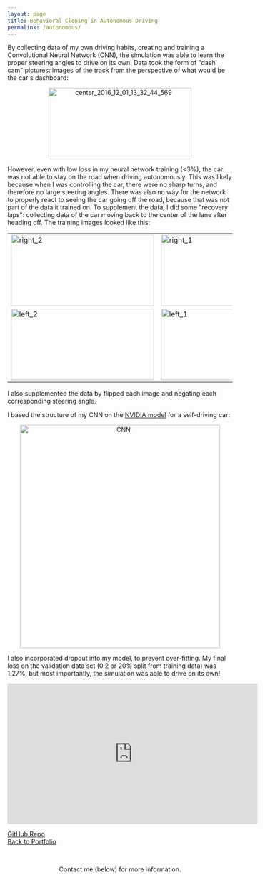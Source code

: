 ```yaml
---
layout: page
title: Behavioral Cloning in Autonomous Driving
permalink: /autonomous/
---
```


By collecting data of my own driving habits, creating and training a Convolutional Neural Network (CNN), the simulation was able to learn the proper steering angles to drive on its own. Data took the form of "dash cam" pictures: images of the track from the perspective of what would be the car's dashboard: 

<center><img src="https://live.staticflickr.com/7819/47522991632_6d23a38c0e.jpg" width="320" height="160" alt="center_2016_12_01_13_32_44_569"></center>

However, even with low loss in my neural network training (<3%), the car was not able to stay on the road when driving autonomously. This was likely because when I was controlling the car, there were no sharp turns, and therefore no large steering angles. There was also no way for the network to properly react to seeing the car going off the road, because that was not part of the data it trained on. To supplement the data, I did some "recovery laps": collecting data of the car moving back to the center of the lane after heading off. The training images looked like this:

<center>
<table>
<tr>
    <td><img src="https://live.staticflickr.com/7867/47561987221_b773d2acbb.jpg" width="320" height="160" alt="right_2"></td>
    <td><img src="https://live.staticflickr.com/7818/32619451437_aebdfa8c1f.jpg" width="320" height="160" alt="right_1"></td>
</tr>
<tr>
    <td><img src="https://live.staticflickr.com/7874/32619451517_c9f79b33c5.jpg" width="320" height="160" alt="left_2"></td>
    <td><img src="https://live.staticflickr.com/7810/47561987321_97565d6d12.jpg" width="320" height="160" alt="left_1"></td>
</tr>
</table>
</center>

I also supplemented the data by flipped each image and negating each corresponding steering angle.

I based the structure of my CNN on the [NVIDIA model](https://devblogs.nvidia.com/deep-learning-self-driving-cars/) for a self-driving car:

<center><img src="https://live.staticflickr.com/7899/33685173688_28823799df.jpg" width="448" height="500" alt="CNN"><script async src="//embedr.flickr.com/assets/client-code.js" charset="utf-8"></script></center>

I also incorporated dropout into my model, to prevent over-fitting. My final loss on the validation data set (0.2 or 20% split from training data) was 1.27%, but most importantly, the simulation was able to drive on its own!

<center><iframe width="560" height="315" src="https://www.youtube.com/embed/k46y8LXDKw8" frameborder="0" allow="accelerometer; autoplay; encrypted-media; gyroscope; picture-in-picture" allowfullscreen></iframe></center>

[GitHub Repo](https://github.com/mmeyer95/BehavioralCloning)<br>
[Back to Portfolio](https://meredithmeyer.info/)

<br><center>Contact me (below) for more information.</center>
